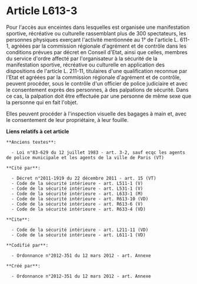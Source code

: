 # Article L613-3

Pour l'accès aux enceintes dans lesquelles est organisée une manifestation sportive, récréative ou culturelle rassemblant
plus de 300 spectateurs, les personnes physiques exerçant l'activité mentionnée au 1° de l'article L. 611-1, agréées par la
commission régionale d'agrément et de contrôle dans les conditions prévues par décret en Conseil d'Etat, ainsi que celles,
membres du service d'ordre affecté par l'organisateur à la sécurité de la manifestation sportive, récréative ou culturelle en
application des dispositions de l'article L. 211-11, titulaires d'une qualification reconnue par l'Etat et agréées par la
commission régionale d'agrément et de contrôle, peuvent procéder, sous le contrôle d'un officier de police judiciaire et avec
le consentement exprès des personnes, à des palpations de sécurité. Dans ce cas, la palpation doit être effectuée par une
personne de même sexe que la personne qui en fait l'objet. 

Elles peuvent procéder à l'inspection visuelle des bagages à main et, avec le consentement de leur propriétaire, à leur
fouille.

**Liens relatifs à cet article**

	**Anciens textes**:

	  - Loi n°83-629 du 12 juillet 1983 - art. 3-2, sauf ecqc les agents de police municipale et les agents de la ville de Paris (VT)

	**Cité par**:

	  - Décret n°2011-1919 du 22 décembre 2011 - art. 15 (VT)
	  - Code de la sécurité intérieure - art. L511-1 (V)
	  - Code de la sécurité intérieure - art. L531-1 (V)
	  - Code de la sécurité intérieure - art. L633-1 (M)
	  - Code de la sécurité intérieure - art. R613-10 (VD)
	  - Code de la sécurité intérieure - art. R613-6 (V)
	  - Code de la sécurité intérieure - art. R633-4 (VD)

	**Cite**:

	  - Code de la sécurité intérieure - art. L211-11 (VD)
	  - Code de la sécurité intérieure - art. L611-1 (VD)

	**Codifié par**:

	  - Ordonnance n°2012-351 du 12 mars 2012 - art. Annexe

	**Créé par**:

	  - Ordonnance n°2012-351 du 12 mars 2012 - art. Annexe
